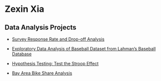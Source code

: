 # Zexin Xia
## Data Analysis Projects

* [Survey Response Rate and Drop-off Analysis](http://htmlpreview.github.io/?https://github.com/zxia924/zexin_xia_project/blob/master/Survey_Response_Drop-off_Analysis.html)

* [Exploratory Data Analysis of Baseball Dataset from Lahman’s Baseball Database](http://htmlpreview.github.io/?https://github.com/zxia924/zexin_xia_project/blob/master/Baseball%20Project/Investigate%20a%20Dataset%20with%20Python.html)

* [Hypothesis Testing: Test the Stroop Effect](http://htmlpreview.github.io/?https://github.com/zxia924/zexin_xia_project/blob/master/A%20Test%20of%20the%20Stroop%20Effect.html)

* [Bay Area Bike Share Analysis](http://htmlpreview.github.io/?https://github.com/zxia924/zexin_xia_project/blob/master/Bay_Area_Bike_Share_Analysis.html)
